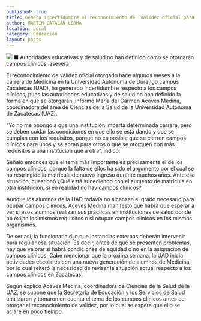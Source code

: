 ```yaml
---
published: true
title: Genera incertidumbre el reconocimiento de  validez oficial para que UAD imparta Medicina
author: MARTIN CATALAN LERMA
location: Local
category: Educación
layout: posts
---
```


![](http://i.imgur.com/GBTU9yAm.jpg)
■ Autoridades educativas y de salud no han definido cómo se otorgarán campos clínicos, asevera

El reconocimiento de validez oficial otorgado hace algunos meses a la carrera de Medicina en la Universidad Autónoma de Durango campus Zacatecas (UAD), ha generado incertidumbre respecto a los campos clínicos, pues las autoridades educativas y de salud no han definido la forma en que se otorgarán, informó María del Carmen Aceves Medina, coordinadora del área de Ciencias de la Salud de la Universidad Autónoma de Zacatecas (UAZ).

“Yo no me opongo a que una institución imparta determinada carrera, pero se deben cuidar las condiciones en que ello se está dando y que se cumplan con los requisitos, porque no es posible que se cierren campos clínicos para unos y se abran para otros o que se otorguen con más requisitos a una institución que a otra”, indicó.

Señaló entonces que el tema más importante es precisamente el de los campos clínicos, porque la falta de ellos ha sido el argumento por el cual se ha restringido la matrícula de nuevo ingreso durante muchos años. Ante esa situación, cuestionó ¿Qué está sucediendo con el aumento de matrícula en otra institución, si en realidad no hay campos clínicos?

Aunque los alumnos de la UAD todavía no alcanzan el grado necesario para ocupar campos clínicos, Aceves Medina manifestó que habrá que esperar a ver si esos alumnos realizan sus prácticas en instituciones de salud donde no exijan los mismos requisitos o si ocupan campos clínicos en los mismos organismos.

De ser así, la funcionaria dijo que instancias externas deberán intervenir para regular esa situación. Es decir, antes de que se presenten problemas, hay que valorar si habrá condiciones de equidad o no en la asignación de campos clínicos.
Cabe mencionar que la próxima semana, la UAD inicia actividades escolares con una nueva generación de alumnos de Medicina, por lo cual reiteró la necesidad de revisar la situación actual respecto a los campos clínicos en Zacatecas.

Según explicó Aceves Medina, coordinadora de Ciencias de la Salud de la UAZ, se supone que la Secretaría de Educación y los Servicios de Salud analizaron y tomaron en cuenta el tema de los campos clínicos antes de otorgar el reconocimiento de validez, por lo cual se espera que ello se aclare en poco tiempo.
